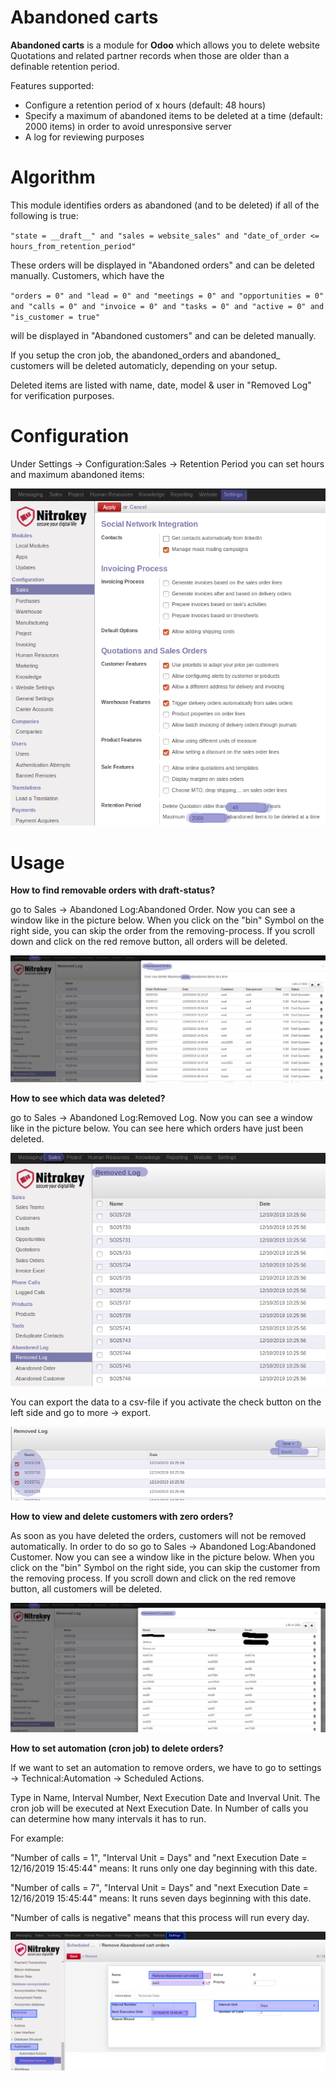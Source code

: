 Abandoned carts
===============

__Abandoned carts__ is a module for __Odoo__ which allows you to delete website
Quotations and  related partner records when those are older than a definable retention period.

Features supported:
* Configure a retention period of x hours (default: 48 hours)
* Specify a maximum of abandoned items to be deleted at a time (default: 2000 items) in order to avoid unresponsive server
* A log for reviewing purposes

Algorithm
=========

This module identifies orders as abandoned (and to be deleted) if all of the following is true:

`"state = __draft__" and "sales = website_sales" and "date_of_order <= hours_from_retention_period"`

These orders will be displayed in "Abandoned orders" and can be deleted manually. 
Customers, which have the 

`"orders = 0" and "lead = 0" and "meetings = 0" and "opportunities = 0" and "calls = 0" and "invoice = 0" and "tasks = 0" and "active = 0" and "is_customer = true"`

will be displayed in "Abandoned customers" and can be deleted manually.

If you setup the cron job, the abandoned_orders and abandoned_ customers will be deleted automaticly, depending on your setup.

Deleted items are listed with name, date, model & user in "Removed Log" for verification purposes.

Configuration
=============

Under Settings -> Configuration:Sales -> Retention Period you can set hours
and maximum abandoned items:

![Configuration](/abandoned_carts/images/1_settings.png)

Usage
=====

__How to find removable orders with draft-status?__

go to Sales -> Abandoned Log:Abandoned Order. Now you can see a window like in the picture below. When you click
on the "bin" Symbol on the right side, you can skip the order from the removing-process. If you scroll down and click on the red remove button, all orders will be deleted.

![Abandoned_order](/abandoned_carts/images/2_abandoned_order.png)

__How to see which data was deleted?__

go to Sales -> Abandoned Log:Removed Log. Now you can see a window like in the picture below. You can see here which orders have just been deleted. 

![Removed_Log](/abandoned_carts/images/3_removed_log.png)

You can export the data to a csv-file if you activate the check button on the left side and go to more -> export.

![export](/abandoned_carts/images/5_export.png)

__How to view and delete customers with zero orders?__

As soon as you have deleted the orders, customers will not be removed automatically. In order to do so
go to Sales -> Abandoned Log:Abandoned Customer. Now you can see a window like in the picture below. When you click
on the "bin" Symbol on the right side, you can skip the customer from the removing process. If you scroll down and click on the red remove button, all customers will be deleted.

![Abandoned_customers](/abandoned_carts/images/4_abandoned_customer.png)

__How to set automation (cron job) to delete orders?__

If we want to set an automation to remove orders, we have to go to settings -> Technical:Automation -> Scheduled Actions.

Type in Name, Interval Number, Next Execution Date and Inverval Unit. The cron job will be executed at Next Execution Date. In Number of calls you can determine how many intervals it has to run. 

For example:

"Number of calls = 1", "Interval Unit = Days" and "next Execution Date = 12/16/2019 15:45:44" means: It runs only one day beginning with this date.

"Number of calls = 7", "Interval Unit = Days" and "next Execution Date = 12/16/2019 15:45:44" means: It runs seven days beginning with this date.

"Number of calls is negative" means that this process will run every day. 

![Abandoned_customers](/abandoned_carts/images/6_cron_job.png)
